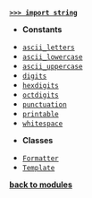 [**`>>> import string`**](/modules/string/)

- **Constants**

* [`ascii_letters`](/modules/string/ascii_letters.md)
* [`ascii_lowercase`](/modules/string/ascii_lowercase.md)
* [`ascii_uppercase`](/modules/string/ascii_uppercase.md)
* [`digits`](/modules/string/digits.md)
* [`hexdigits`](/modules/string/hexdigits.md)
* [`octdigits`](/modules/string/octdigits.md)
* [`punctuation`](/modules/string/punctuation.md)
* [`printable`](/modules/string/printable.md)
* [`whitespace`](/modules/string/whitespace.md)

- **Classes**

* [`Formatter`](/modules/string/Formatter/)
* [`Template`](/modules/string/Template/)

[**back to modules**](/modules/)